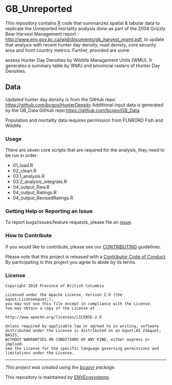 <!-- Add a project state badge
See https://github.com/BCDevExchange/Our-Project-Docs/blob/master/discussion/projectstates.md
If you have bcgovr installed and you use RStudio, click the 'Insert BCDevex Badge' Addin. -->
GB\_Unreported
==============

This repository contains [R](https://www.r-project.org/) code that summarizes spatial & tabular data to replicate the Unreported mortality analysis done as part of the 2004 Grizzly Bear Harvest Management report - <http://www.env.gov.bc.ca/wld/documents/gb_harvest_mgmt.pdf>, to update that analysis with recent hunter day density, road denisty, core security area and front country metrics. Further, provided are some

assess Hunter Day Densities by Wildlife Management Units (WMU). It generates a summary table by WMU and provincial rasters of Hunter Day Densities.

Data
----

Updated hunter day density is from the GitHub repo: <https://github.com/bcgov/HunterDensity> Additional input data is generated by the GB\_Data GitHub repo:<https://github.com/bcgov/GB_Data>

Population and mortality data requires permission from FLNRORD Fish and Wildlife

### Usage

There are seven core scripts that are required for the analysis, they need to be run in order:

-   01\_load.R
-   02\_clean.R
-   03.1\_analysis.R
-   03.2\_analysis\_integrate.R
-   04\_output\_Raw.R
-   04\_output\_Ratings.R
-   04\_output\_RevisedRatings.R

### Getting Help or Reporting an Issue

To report bugs/issues/feature requests, please file an [issue](https://github.com/bcgov/GB_Unreported/issues/).

### How to Contribute

If you would like to contribute, please see our [CONTRIBUTING](CONTRIBUTING.md) guidelines.

Please note that this project is released with a [Contributor Code of Conduct](CODE_OF_CONDUCT.md). By participating in this project you agree to abide by its terms.

### License

    Copyright 2019 Province of British Columbia

    Licensed under the Apache License, Version 2.0 (the &quot;License&quot;);
    you may not use this file except in compliance with the License.
    You may obtain a copy of the License at

    http://www.apache.org/licenses/LICENSE-2.0

    Unless required by applicable law or agreed to in writing, software distributed under the License is distributed on an &quot;AS IS&quot; BASIS,
    WITHOUT WARRANTIES OR CONDITIONS OF ANY KIND, either express or implied.
    See the License for the specific language governing permissions and limitations under the License.

------------------------------------------------------------------------

*This project was created using the [bcgovr](https://github.com/bcgov/bcgovr) package.*

This repository is maintained by [ENVEcosystems](https://github.com/orgs/bcgov/teams/envecosystems/members).
